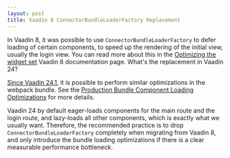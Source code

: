 ```yaml
---
layout: post
title: Vaadin 8 ConnectorBundleLoaderFactory Replacement
---
```


In Vaadin 8, it was possible to use `ConnectorBundleLoaderFactory` to defer loading of
certain components, to speed up the rendering of the initial view, usually the login view.
You can read more about this in the [Optimizing the widget set](https://vaadin.com/docs/v8/framework/articles/OptimizingTheWidgetSet)
Vaadin 8 documentation page. What's the replacement in Vaadin 24?

[Since Vaadin 24.1](https://github.com/vaadin/flow/releases/tag/24.1.0), it is possible to
perform similar optimizations in the webpack bundle.
See the [Production Bundle Component Loading Optimizations](https://vaadin.com/docs/latest/production/production-build#bundle-component-loading-optimizations)
for more details.

Vaadin 24 by default eager-loads components for the main route and the login route,
and lazy-loads all other components, which is exactly what we usually want.
Therefore, the recommended practice is to drop `ConnectorBundleLoaderFactory` completely when migrating from
Vaadin 8, and only introduce the bundle loading optimizations if there is a clear measurable performance
bottleneck.
